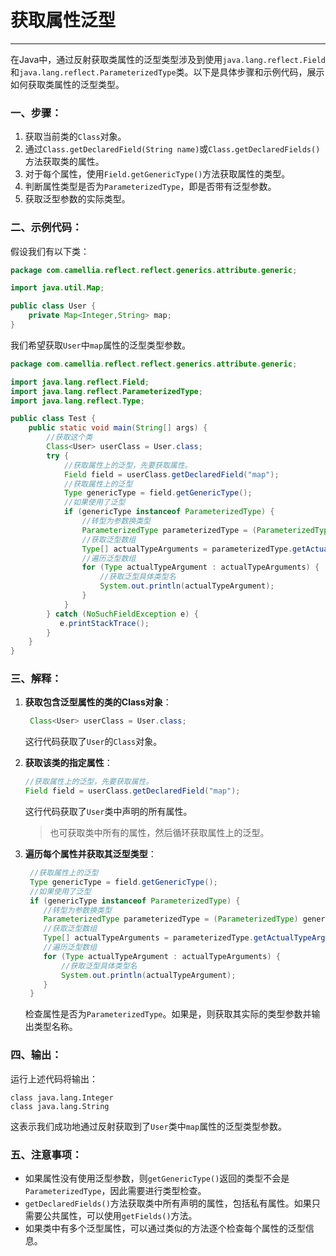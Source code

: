 # 获取属性泛型

---

在Java中，通过反射获取类属性的泛型类型涉及到使用`java.lang.reflect.Field`和`java.lang.reflect.ParameterizedType`类。以下是具体步骤和示例代码，展示如何获取类属性的泛型类型。

### 一、步骤：

1. 获取当前类的`Class`对象。
2. 通过`Class.getDeclaredField(String name)`或`Class.getDeclaredFields()`方法获取类的属性。
3. 对于每个属性，使用`Field.getGenericType()`方法获取属性的类型。
4. 判断属性类型是否为`ParameterizedType`，即是否带有泛型参数。
5. 获取泛型参数的实际类型。

### 二、示例代码：

假设我们有以下类：

```java
package com.camellia.reflect.reflect.generics.attribute.generic;

import java.util.Map;

public class User {
    private Map<Integer,String> map;
}

```

我们希望获取`User`中`map`属性的泛型类型参数。

```java
package com.camellia.reflect.reflect.generics.attribute.generic;

import java.lang.reflect.Field;
import java.lang.reflect.ParameterizedType;
import java.lang.reflect.Type;

public class Test {
    public static void main(String[] args) {
        //获取这个类
        Class<User> userClass = User.class;
        try {
            //获取属性上的泛型，先要获取属性。
            Field field = userClass.getDeclaredField("map");
            //获取属性上的泛型
            Type genericType = field.getGenericType();
            //如果使用了泛型
            if (genericType instanceof ParameterizedType) {
                //转型为参数换类型
                ParameterizedType parameterizedType = (ParameterizedType) genericType;
                //获取泛型数组
                Type[] actualTypeArguments = parameterizedType.getActualTypeArguments();
                //遍历泛型数组
                for (Type actualTypeArgument : actualTypeArguments) {
                    //获取泛型具体类型名
                    System.out.println(actualTypeArgument);
                }
            }
        } catch (NoSuchFieldException e) {
           e.printStackTrace();
        }
    }
}

```

### 三、解释：

1. **获取包含泛型属性的类的Class对象**：
   ```java
    Class<User> userClass = User.class;
   ```
   这行代码获取了`User`的`Class`对象。

2. **获取该类的指定属性**：

   ```java
   //获取属性上的泛型，先要获取属性。
   Field field = userClass.getDeclaredField("map");
   ```
   这行代码获取了`User`类中声明的所有属性。

   > 也可获取类中所有的属性，然后循环获取属性上的泛型。

3. **遍历每个属性并获取其泛型类型**：
   ```java
    //获取属性上的泛型
    Type genericType = field.getGenericType();
    //如果使用了泛型
    if (genericType instanceof ParameterizedType) {
       //转型为参数换类型
       ParameterizedType parameterizedType = (ParameterizedType) genericType;
       //获取泛型数组
       Type[] actualTypeArguments = parameterizedType.getActualTypeArguments();
       //遍历泛型数组
       for (Type actualTypeArgument : actualTypeArguments) {
           //获取泛型具体类型名
           System.out.println(actualTypeArgument);
       }
    }
   ```
   检查属性是否为`ParameterizedType`。如果是，则获取其实际的类型参数并输出类型名称。

### 四、输出：

运行上述代码将输出：

```
class java.lang.Integer
class java.lang.String
```

这表示我们成功地通过反射获取到了`User`类中`map`属性的泛型类型参数。

### 五、注意事项：

- 如果属性没有使用泛型参数，则`getGenericType()`返回的类型不会是`ParameterizedType`，因此需要进行类型检查。
- `getDeclaredFields()`方法获取类中所有声明的属性，包括私有属性。如果只需要公共属性，可以使用`getFields()`方法。
- 如果类中有多个泛型属性，可以通过类似的方法逐个检查每个属性的泛型信息。